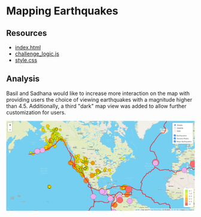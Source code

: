 # Mapping Earthquakes

## Resources 
* [index.html](Earthquake_Challenge/index.html)
* [challenge_logic.js](Earthquake_Challenge/static/js/challenge_logic.js)
* [style.css](Earthquake_Challenge/static/css/style.css)

## Analysis
Basil and Sadhana would like to increase more interaction on the map with providing users the choice of viewing earthquakes with a magnitude higher than 4.5. Additionally, a third "dark" map view was added to allow further customization for users. 

![challengeimage.png](challengeimage.png)
